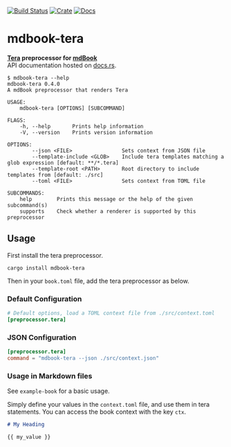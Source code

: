 [![Build Status](https://github.com/avitex/mdbook-tera/workflows/build/badge.svg)](https://github.com/avitex/mdbook-tera/actions?query=workflow:build)
[![Crate](https://img.shields.io/crates/v/mdbook-tera.svg)](https://crates.io/crates/mdbook-tera)
[![Docs](https://docs.rs/mdbook-tera/badge.svg)](https://docs.rs/mdbook-tera)

# mdbook-tera

**[Tera](https://github.com/Keats/tera) preprocessor for [mdBook](https://github.com/rust-lang/mdBook)**  
API documentation hosted on [docs.rs](https://docs.rs/mdbook-tera).

```text
$ mdbook-tera --help
mdbook-tera 0.4.0
A mdBook preprocessor that renders Tera

USAGE:
    mdbook-tera [OPTIONS] [SUBCOMMAND]

FLAGS:
    -h, --help       Prints help information
    -V, --version    Prints version information

OPTIONS:
        --json <FILE>                Sets context from JSON file
        --template-include <GLOB>    Include tera templates matching a glob expression [default: **/*.tera]
        --template-root <PATH>       Root directory to include templates from [default: ./src]
        --toml <FILE>                Sets context from TOML file

SUBCOMMANDS:
    help        Prints this message or the help of the given subcommand(s)
    supports    Check whether a renderer is supported by this preprocessor
```

## Usage

First install the tera preprocessor.

```text
cargo install mdbook-tera
```

Then in your `book.toml` file, add the tera preprocessor as below.

### Default Configuration

```toml
# Default options, load a TOML context file from ./src/context.toml
[preprocessor.tera]
```

### JSON Configuration

```toml
[preprocessor.tera]
command = "mdbook-tera --json ./src/context.json"
```

### Usage in Markdown files

See `example-book` for a basic usage.

Simply define your values in the `context.toml` file, and use them in tera statements.
You can access the book context with the key `ctx`.

```md
# My Heading

{{ my_value }}
```
